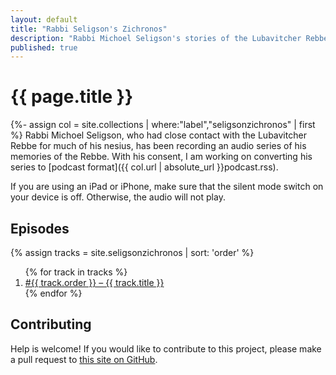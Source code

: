 ```yaml
---
layout: default
title: "Rabbi Seligson's Zichronos"
description: "Rabbi Michoel Seligson's stories of the Lubavitcher Rebbe."
published: true
---
```

# {{ page.title }}

{%- assign col = site.collections | where:"label","seligsonzichronos" | first %}
Rabbi Michoel Seligson, who had close contact with the Lubavitcher Rebbe for much of his nesius, has been recording an audio series of his memories of the Rebbe. With his consent, I am working on converting his series to [podcast format]({{ col.url | absolute_url }}podcast.rss).

If you are using an iPad or iPhone, make sure that the silent mode switch on your device is off. Otherwise, the audio will not play.

## Episodes

{% assign tracks = site.seligsonzichronos | sort: 'order' %}
<ol class="post-list">
{% for track in tracks %}
  <li>
    <a href="{{ track.url }}">
      #{{ track.order }} – {{ track.title }}
    </a>
  </li>
{% endfor %}
</ol>

## Contributing

Help is welcome! If you would like to contribute to this project, please make a pull request to [this site on GitHub](https://github.com/chaimleib/chaimleib.github.io).

